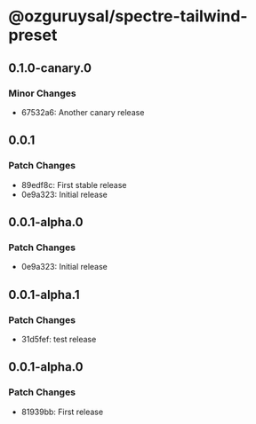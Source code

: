 # @ozguruysal/spectre-tailwind-preset

## 0.1.0-canary.0

### Minor Changes

- 67532a6: Another canary release

## 0.0.1

### Patch Changes

- 89edf8c: First stable release
- 0e9a323: Initial release

## 0.0.1-alpha.0

### Patch Changes

- 0e9a323: Initial release

## 0.0.1-alpha.1

### Patch Changes

- 31d5fef: test release

## 0.0.1-alpha.0

### Patch Changes

- 81939bb: First release
